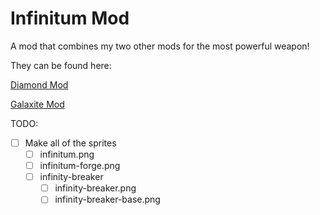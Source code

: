 # Infinitum Mod
A mod that combines my two other mods for the most powerful weapon!

They can be found here:

[Diamond Mod](https://github.com/BlueThecno/Mindustry-Diamond-Mod)

[Galaxite Mod](https://github.com/BlueThecno/Galaxite-Mod)

TODO:
- [ ] Make all of the sprites
  - [ ] infinitum.png
  - [ ] infinitum-forge.png
  - [ ] infinity-breaker
	- [ ] infinity-breaker.png
	- [ ] infinity-breaker-base.png
